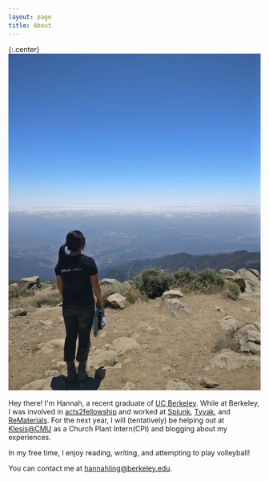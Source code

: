 ```yaml
---
layout: page
title: About
---
```



{:.center}
![cardinal](/images/aboutme1.jpg#center)  



Hey there! I'm Hannah, a recent graduate of [UC Berkeley](http://www.me.berkeley.edu/). While at Berkeley, I was involved in [acts2fellowship](http://www.a2fberkeley.org/) and worked at [Splunk](https://www.splunk.com), [Tyvak](www.tyvak.com), and [ReMaterials](wwww.modroof.in). For the next year, I will (tentatively) be helping out at [Klesis@CMU](https://cmu.klesis.org/) as a Church Plant Intern(CPI) and blogging about my experiences.

In my free time, I enjoy reading, writing, and attempting to play volleyball! 

You can contact me at hannahling@berkeley.edu.


